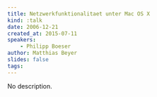 ```yaml
---
title: Netzwerkfunktionalitaet unter Mac OS X
kind: :talk
date: 2006-12-21
created_at: 2015-07-11
speakers:
    - Philipp Boeser
author: Matthias Beyer
slides: false
tags:
---
```


No description.
